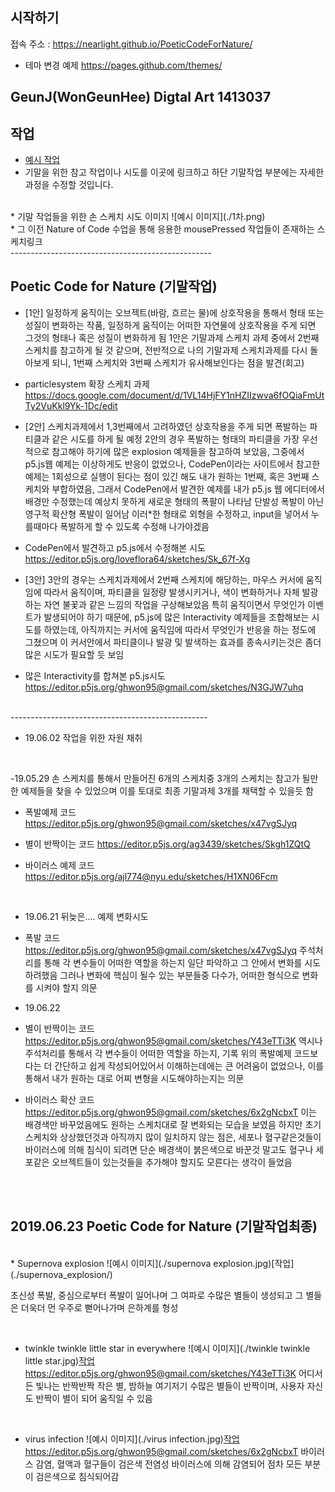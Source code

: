 ## 시작하기

접속 주소 : <https://nearlight.github.io/PoeticCodeForNature/>
 * 테마 변경 예제 <https://pages.github.com/themes/>


## GeunJ(WonGeunHee) Digtal Art 1413037


## 작업
 * [예시 작업](./example/)
 * 기말을 위한 참고 작업이나 시도를 이곳에 링크하고 하단 기말작업 부분에는 자세한 과정을 수정할 것입니다.
<br/>
* 기말 작업들을 위한 손 스케치 시도 이미지
 ![예시 이미지](./1차.png)
<br/>
 * 그 이전 Nature of Code 수업을 통해 응용한 mousePressed 작업들이 존재하는 스케치링크
<https://editor.p5js.org/ghwon95@gmail.com/sketches/mnQYcC7HJ>
<br/>
--------------------------------------------------

## Poetic Code for Nature (기말작업)
* [1안] 일정하게 움직이는 오브젝트(바람, 흐르는 물)에 상호작용을 통해서 형태 또는
성질이 변화하는 작품, 일정하게 움직이는 어떠한 자연물에 상호작용을 주게 되면 그것의 형태나 혹은 성질이 변화하게 됨
1안은 기말과제 스케치 과제 중에서 2번째 스케치를 참고하게 될 것 같으며, 전반적으로 나의 기말과제 스케치과제를 다시 돌아보게 되니, 1번째 스케치와 3번째 스케치가 유사해보인다는 점을 발견(회고)
* particlesystem 확장 스케치 과제
<https://docs.google.com/document/d/1VL14HjFY1nHZIIzwva6fOQiaFmUtTy2VuKkl9Yk-1Dc/edit>




* [2안] 스케치과제에서 1,3번째에서 고려하였던 상호작용을 주게 되면 폭발하는 파티클과 같은 시도를 하게 될 예정
2안의 경우 폭발하는 형태의 파티클을 가장 우선적으로 참고해야 하기에 많은 explosion 예제들을 참고하여 보았음, 그중에서 p5.js웹 예제는 이상하게도 반응이 없었으나, CodePen이라는 사이트에서 참고한 예제는 1회성으로 실행이 된다는 점이 있긴 해도 내가 원하는 1번째, 혹은 3번째 스케치와 부합하였음, 그래서 CodePen에서 발견한 예제를 내가 p5.js 웹 에디터에서 배경만 수정했는데
예상치 못하게 새로운 형태의 폭팔이 나타남 단발성 폭발이 아닌 영구적 확산형 폭발이 일어남 이러*한 형태로 외형을 수정하고, input을 넣어서 누를때마다 폭발하게 할 수 있도록 수정해 나가야겠음
* CodePen에서 발견하고 p5.js에서 수정해본 시도<https://editor.p5js.org/loveflora64/sketches/Sk_67f-Xg>


* [3안]
3안의 경우는 스케치과제에서 2번째 스케치에 해당하는, 마우스 커서에 움직임에 따라서 움직이며, 파티클을 일정량 발생시키거나, 색이 변화하거나 자체 발광하는 자연 불꽃과 같은 느낌의 작업을 구상해보았음
특히 움직이면서 무엇인가 이벤트가 발생되어야 하기 때문에, p5.js에 많은 Interactivity 예제들을 조합해보는 시도를 하였는데, 아직까지는 커서에 움직임에 따라서 무엇인가 반응을 하는 정도에
그쳤으며 이 커서안에서 파티클이나 발광 및 발색하는 효과를 종속시키는것은 좀더 많은 시도가 필요할 듯 보임

* 많은 Interactivity를 합쳐본 p5.js시도 <https://editor.p5js.org/ghwon95@gmail.com/sketches/N3GJW7uhq>


<br/>
-------------------------------------------------


* 19.06.02
작업을 위한 자원 채취

<br/>

-19.05.29 손 스케치를 통해서 만들어진 6개의 스케치중 3개의 스케치는 참고가 될만한 예제들을 찾을 수 있었으며 이를 토대로 최종 기말과제 3개를 채택할 수 있을듯 함
<br/>
* 폭발예제 코드
<https://editor.p5js.org/ghwon95@gmail.com/sketches/x47vgSJyq>

* 별이 반짝이는 코드
<https://editor.p5js.org/ag3439/sketches/Skgh1ZQtQ>

* 바이러스 예제 코드
<https://editor.p5js.org/ajl774@nyu.edu/sketches/H1XN06Fcm>

<br/>

* 19.06.21
뒤늦은.... 예제 변화시도

* 폭발 코드
<https://editor.p5js.org/ghwon95@gmail.com/sketches/x47vgSJyq>
주석처리를 통해 각 변수들이 어떠한 역할을 하는지 일단 파악하고 그 안에서 변화를 시도하려했음 그러나 변화에 핵심이 될수 있는 부분들중 다수가, 어떠한 형식으로 변화를 시켜야 할지 의문


* 19.06.22
* 별이 반짝이는 코드
<https://editor.p5js.org/ghwon95@gmail.com/sketches/Y43eTTi3K>
역시나 주석처리를 통해서 각 변수들이 어떠한 역할을 하는지, 기록 위의 폭발예제 코드보다는 더 간단하고 쉽게 작성되어있어서 이해하는데에는 큰 어려움이 없었으나, 이를 통해서 내가 원하는 대로 어찌 변형을 시도해야하는지는 의문

* 바이러스 확산 코드
<https://editor.p5js.org/ghwon95@gmail.com/sketches/6x2gNcbxT>
이는 배경색만 바꾸었음에도 원하는 스케치대로 잘 변화되는 모습을 보였음 하지만 초기 스케치와 상상했던것과 아직까지 많이 일치하지 않는 점은, 세포나 혈구같은것들이 바이러스에 의해 침식이 되려면 단순 배경색이 붉은색으로 바꾼것 말고도 혈구나 세포같은 오브젝트들이 있는것들을 추가해야 할지도 모른다는 생각이 들었음


<br/>
<br/>

## 2019.06.23 Poetic Code for Nature (기말작업최종)

<br/>
* Supernova explosion
![예시 이미지](./supernova explosion.jpg)[작업](./supernova_explosion/)
<https://editor.p5js.org/ghwon95@gmail.com/sketches/x47vgSJyq>

초신성 폭발, 중심으로부터 폭발이 일어나며 그 여파로 수많은 별들이 생성되고 그 별들은 더욱더 먼 우주로 뻗어나가며 은하계를 형성

<br/>

* twinkle twinkle little star in everywhere
![예시 이미지](./twinkle twinkle little star.jpg)[작업](./star/)
<https://editor.p5js.org/ghwon95@gmail.com/sketches/Y43eTTi3K>
어디서든 빛나는 반짝반짝 작은 별, 밤하늘 여기저기 수많은 별들이 반짝이며, 사용자 자신도 반짝이 별이 되어 움직일 수 있음

<br/>

* virus infection
![예시 이미지](./virus infection.jpg)[작업](./Virus/)
<https://editor.p5js.org/ghwon95@gmail.com/sketches/6x2gNcbxT>
바이러스 감염, 혈액과 혈구들이 검은색 전염성 바이러스에 의해 감염되어 점차 모든 부분이 검은색으로 침식되어감
